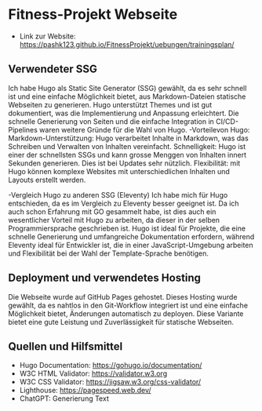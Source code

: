# Fitness-Projekt Webseite
- Link zur Website:  https://pashk123.github.io/FitnessProjekt/uebungen/trainingsplan/

## Verwendeter SSG

Ich habe Hugo als Static Site Generator (SSG) gewählt, da es sehr schnell ist und eine einfache Möglichkeit bietet, aus Markdown-Dateien statische Webseiten zu generieren. Hugo unterstützt Themes und ist gut dokumentiert, was die Implementierung und Anpassung erleichtert. Die schnelle Generierung von Seiten und die einfache Integration in CI/CD-Pipelines waren weitere Gründe für die Wahl von Hugo.
-Vorteilevon Hugo:
Markdown-Unterstützung: Hugo verarbeitet Inhalte in Markdown, was das Schreiben und Verwalten von Inhalten vereinfacht. 
Schnelligkeit: Hugo ist einer der schnellsten SSGs und kann grosse Menggen von Inhalten innert Sekunden generieren. Dies ist bei Updates sehr nützlich.
Flexibilität: mit Hugo können komplexe Websites mit unterschiedlichen Inhalten und Layouts erstellt werden. 

-Vergleich Hugo zu anderen SSG (Eleventy)
Ich habe mich für Hugo entschieden, da es im Vergleich zu Eleventy besser geeignet ist. Da ich auch schon Erfahrung mit GO gesammelt habe, ist dies auch ein wesentlicher Vorteil mit Hugo zu arbeiten, da dieser in der selben Programmiersprache geschrieben ist. 
Hugo ist ideal für Projekte, die eine schnelle Generierung und umfangreiche Dokumentation erfordern, während Eleventy ideal für Entwickler ist, die in einer JavaScript-Umgebung arbeiten und Flexibilität bei der Wahl der Template-Sprache benötigen.


## Deployment und verwendetes Hosting

Die Webseite wurde auf GitHub Pages gehostet. Dieses Hosting wurde gewählt, da es nahtlos in den Git-Workflow integriert ist und eine einfache Möglichkeit bietet, Änderungen automatisch zu deployen. Diese Variante bietet eine gute Leistung und Zuverlässigkeit für statische Webseiten.

## Quellen und Hilfsmittel

- Hugo Documentation: https://gohugo.io/documentation/
- W3C HTML Validator: https://validator.w3.org
- W3C CSS Validator: https://jigsaw.w3.org/css-validator/
- Lighthouse: https://pagespeed.web.dev/
- ChatGPT: Generierung Text
